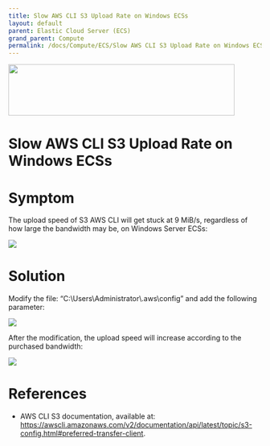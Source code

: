 ```yaml
---
title: Slow AWS CLI S3 Upload Rate on Windows ECSs
layout: default
parent: Elastic Cloud Server (ECS)
grand_parent: Compute
permalink: /docs/Compute/ECS/Slow AWS CLI S3 Upload Rate on Windows ECSs
---
```

<img width="450px" height="102px" src="https://console-static.huaweicloud.com/static/authui/20210202115135/public/custom/images/logo-en.svg">

# Slow AWS CLI S3 Upload Rate on Windows ECSs

# Symptom

The upload speed of S3 AWS CLI will get stuck at 9 MiB/s, regardless of
how large the bandwidth may be, on Windows Server ECSs:

![](/huaweicloud-knowledge-base/assets/images/ECS-Slow-AWS-CLI-S3-Upload-Windows/media/image1.png)

# Solution

Modify the file: “C:\\Users\\Administrator\\.aws\\config” and add the
following parameter:

![](/huaweicloud-knowledge-base/assets/images/ECS-Slow-AWS-CLI-S3-Upload-Windows/media/image2.png)

After the modification, the upload speed will increase according to the
purchased bandwidth:

![](/huaweicloud-knowledge-base/assets/images/ECS-Slow-AWS-CLI-S3-Upload-Windows/media/image3.png)

# References

  - AWS CLI S3 documentation, available at:
    <https://awscli.amazonaws.com/v2/documentation/api/latest/topic/s3-config.html#preferred-transfer-client>.
